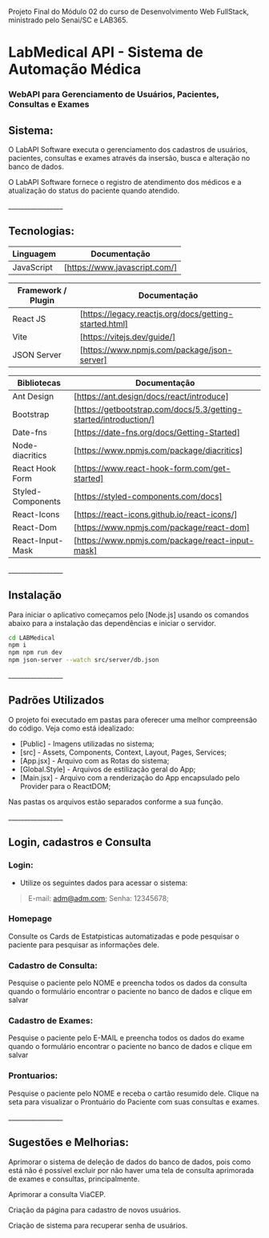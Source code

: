 
Projeto Final do Módulo 02 do curso de Desenvolvimento Web FullStack, ministrado pelo Senai/SC e LAB365.

<h1>LabMedical API - Sistema de Automação Médica</h1>
<h3>WebAPI para Gerenciamento de Usuários, Pacientes, Consultas e Exames</h3>

<h2>Sistema:</h2>

<p>O LabAPI Software executa o gerenciamento dos cadastros de usuários, pacientes, consultas e exames através da insersão, busca e alteração no banco de dados. </p>
<p>O LabAPI Software fornece o registro de atendimento dos médicos e a atualização do status do paciente quando atendido.</p>
<p>_________________</p>

<h2>Tecnologias:</h2>

| Linguagem            | Documentação                                                      |
| -------------------- | ----------------------------------------------------------------- |
| JavaScript           | [https://www.javascript.com/] |

| Framework / Plugin   | Documentação                                                      |
| -------------------- | ----------------------------------------------------------------- |
| React JS             | [https://legacy.reactjs.org/docs/getting-started.html]            |
| Vite                 | [https://vitejs.dev/guide/]                                       |
| JSON Server          | [https://www.npmjs.com/package/json-server]                       |

| Bibliotecas          | Documentação                                                      |
| -------------------- | ----------------------------------------------------------------- |
| Ant Design           | [https://ant.design/docs/react/introduce]                         |
| Bootstrap            | [https://getbootstrap.com/docs/5.3/getting-started/introduction/] |
| Date-fns             | [https://date-fns.org/docs/Getting-Started]                       |
| Node-diacritics      | [https://www.npmjs.com/package/diacritics]                        |
| React Hook Form      | [https://www.react-hook-form.com/get-started]                     |
| Styled-Components    | [https://styled-components.com/docs]                              |
| React-Icons          | [https://react-icons.github.io/react-icons/]                      |
| React-Dom            | [https://www.npmjs.com/package/react-dom]                         |
| React-Input-Mask     | [https://www.npmjs.com/package/react-input-mask]                  |

<p>_________________</p>

<h2>Instalação </h2>

Para iniciar o aplicativo começamos pelo [Node.js] usando os comandos abaixo para a instalação das dependências e iniciar o servidor.

```sh
cd LABMedical
npm i
npm npm run dev
npm json-server --watch src/server/db.json
```

<p>_________________</p>

<h2>Padrões Utilizados</h2>

O projeto foi executado em pastas para oferecer uma melhor compreensão do código. Veja como está idealizado:

- [Public] - Imagens utilizadas no sistema;
- [src] - Assets, Components, Context, Layout, Pages, Services;
- [App.jsx] - Arquivo com as Rotas do sistema;
- [Global.Style] - Arquivos de estilização geral do App;
- [Main.jsx] - Arquivo com a renderização do App encapsulado pelo Provider para o ReactDOM;

Nas pastas os arquivos estão separados conforme a sua função.

<p>_________________</p>

<h2>Login, cadastros e Consulta</h2>

<h3>Login:</h3>

- Utilize os seguintes dados para acessar o sistema:
>E-mail: adm@adm.com;
>Senha: 12345678;

<h3>Homepage</h3>

<p>Consulte os Cards de Estatpisticas automatizadas e pode pesquisar o paciente para pesquisar as informações dele.</p>

<h3>Cadastro de Consulta:</h3>
<p>Pesquise o paciente pelo NOME e preencha todos os dados da consulta quando o formulário encontrar o paciente no banco de dados e clique em salvar</p>

<h3>Cadastro de Exames:</h3>
<p>Pesquise o paciente pelo E-MAIL e preencha todos os dados do exame quando o formulário encontrar o paciente no banco de dados e clique em salvar</p>

<h3>Prontuarios:</h3>
<p>Pesquise o paciente pelo NOME e receba o cartão resumido dele. Clique na seta para visualizar o Prontuário do Paciente com suas consultas e exames.</p>

<p>_________________</p>

<h2>Sugestões e Melhorias:</h2>

<p>Aprimorar o sistema de deleção de dados do banco de dados, pois como está não é possível excluir por não haver uma tela de consulta aprimorada de exames e consultas, principalmente.</p>

<p>Aprimorar a consulta ViaCEP.</p>

<p>Criação da página para cadastro de novos usuários.</p>

<p>Criação de sistema para recuperar senha de usuários.</p>
